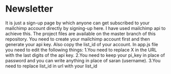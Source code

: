 # Newsletter
It is just a sign-up page by which anyone can get subscribed to your mailchimp account directly by signing-up here.
I have used mailchimp api to achieve this.
The project files are available on the master branch of this repository.
You need to create your mailchimp account first and then generate your api key.
Also copy the list_id of your account.
In app.js file you need to edit the following things:
    1.You need to replace X in the URL with the last digits of the api key.
    2.You need to keep your pi_key in place of password and you can write anything in place of saran (username).
    3.You need to replace list_id in url with your list_id
